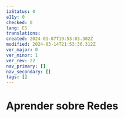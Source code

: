 ```yaml
---
iaStatus: 0
a11y: 0
checked: 0
lang: ES
translations: 
created: 2024-01-07T19:53:03.302Z
modified: 2024-03-14T21:53:36.312Z
ver_major: 0
ver_minor: 1
ver_rev: 22
nav_primary: []
nav_secondary: []
tags: []
---
```

# Aprender sobre Redes
